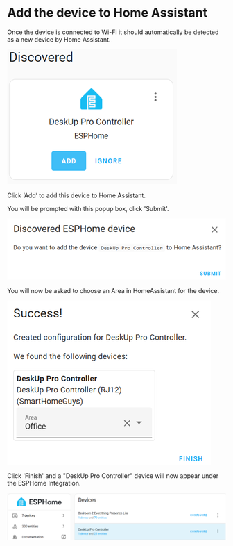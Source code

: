 # Add the device to Home Assistant

Once the device is connected to Wi-Fi it should automatically be detected as a new device by Home Assistant.

![](images/Device-Discovered.png)

Click ‘Add’ to add this device to Home Assistant.

You will be prompted with this popup box, click 'Submit'.

![](images/Device-Discovered-Do-You-Want-To-Add-It-Question.png)

You will now be asked to choose an Area in HomeAssistant for the device.

![](images/Device-Discovered-Add-To-Homeassistant-Area.png)


Click 'Finish' and a "DeskUp Pro Controller" device will now appear under the ESPHome Integration.

![](images/Device-Added-To-ESPHome-Integration.png)

